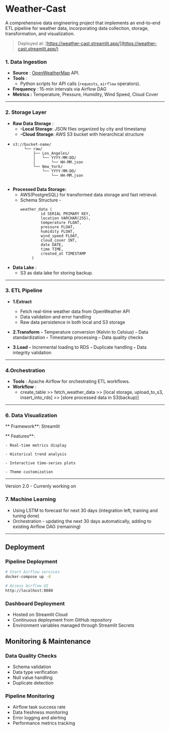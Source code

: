 # Weather-Cast

A comprehensive data engineering project that implements an end-to-end ETL pipeline for weather data, incorporating data collection, storage, transformation, and visualization.

> Deployed at: [https://weather-cast.streamlit.app/](https://weather-cast.streamlit.app/)

### 1. **Data Ingestion**

* **Source** :  [OpenWeatherMap]() API.
* **Tools** :
  * Python scripts for API calls (`requests`, `airflow` operators).
* **Frequency** : 15-min intervals via Airflow DAG
* **Metrics :** Temperature, Pressure, Humidity, Wind Speed, Cloud Cover

---

### 2. **Storage Layer**

* **Raw Data Storage** :
  * **-****Local Storage******: JSON files organized by city and timestamp
  * **-****Cloud Storage******: AWS S3 bucket with hierarchical structure
* ```
  s3://bucket-name/
       └── raw/
           ├── Los_Angeles/
           │   └── YYYY-MM-DD/
           │       └── HH-MM.json
           └── New_York/
               └── YYYY-MM-DD/
                   └── HH-MM.json


  ```
* **Processed Data Storage:**
  * AWS(PostgreSQL) for transformed data storage and fast retrieval.
  * Schema Structure -
    ```
    weather_data (
             id SERIAL PRIMARY KEY,
             location VARCHAR(255),
             temperature FLOAT,
             pressure FLOAT,
             humidity FLOAT,
             wind_speed FLOAT,
             cloud_cover INT,
             date DATE,
             time TIME,
             created_at TIMESTAMP
         )
    ```
* **Data Lake** :
  * S3 as data lake for storing backup.

---

### 3. **ETL Pipeline**

* **1.****Extract******

  - Fetch real-time weather data from OpenWeather API
  - Data validation and error handling
  - Raw data persistence in both local and S3 storage
* **2.****Transform******
  **-** Temperature conversion (Kelvin to Celsius)
  **-** Data standardization
  **-** Timestamp processing
  **-** Data quality checks
* **3.****Load******
  **-** Incremental loading to RDS
  **-** Duplicate handling
  **-** Data integrity validation

---

### 4.Orchestration

* **Tools** : Apache Airflow for orchestrating ETL workflows.
* **Workflow** :
  * create_table >> fetch_weather_data >> [local storage, upload_to_s3, insert_into_rds] >> [store processed data in S3(backup)]

---

### 6. **Data Visualization**

**
    Framework**: Streamlit

**
    Features**:

    - Real-time metrics display

    - Historical trend analysis

    - Interactive time-series plots

    - Theme customization

---

Version 2.0 - Currenly working on

### 7. **Machine Learning**

* Using LSTM to forecast for next 30 days (integration left, training and tuning done)
* Orchestration  - updating the next 30 days automatically, adding to existing Airflow DAG (remaining)

---



## Deployment

### Pipeline Deployment

```bash
# Start Airflow services
docker-compose up -d

# Access Airflow UI
http://localhost:8080
```


### Dashboard Deployment

* Hosted on Streamlit Cloud
* Continuous deployment from GitHub repository
* Environment variables managed through Streamlit Secrets


## Monitoring & Maintenance

### Data Quality Checks

* Schema validation
* Data type verification
* Null value handling
* Duplicate detection

### Pipeline Monitoring

* Airflow task success rate
* Data freshness monitoring
* Error logging and alerting
* Performance metrics tracking
